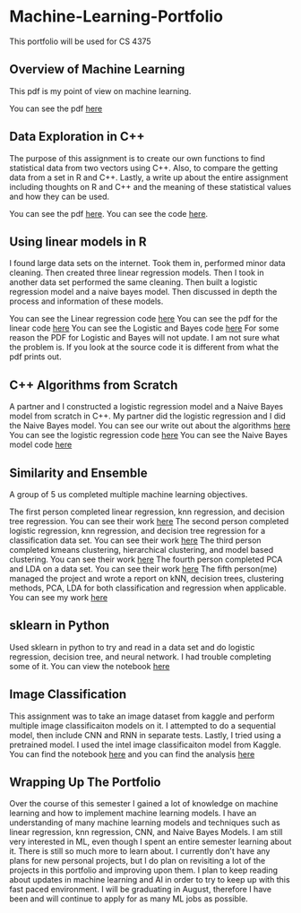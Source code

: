 # Machine-Learning-Portfolio
This portfolio will be used for CS 4375

## Overview of Machine Learning
This pdf is my point of view on machine learning. 

You can see the pdf [here](Overview_of_ML.pdf)

## Data Exploration in C++
The purpose of this assignment is to create our own functions to find statistical data from two vectors using C++.
Also, to compare the getting data from a set in R and C++. Lastly, a write up about the entire assignment including thoughts on R and C++ and the meaning
of these statistical values and how they can be used.

You can see the pdf [here](Data_Exploration_Output_and_Write_Up.pdf).
You can see the code [here](Data_Exploration.cpp).

## Using linear models in R
I found large data sets on the internet. Took them in, performed minor data cleaning. Then created three linear regression models. Then I took in another data set
performed the same cleaning. Then built a logistic regression model and a naive bayes model. Then discussed in depth the process and information of these models.

You can see the Linear regression code [here](Regression.Rmd)
You can see the pdf for the linear code [here](Regression.nb.html)
You can see the Logistic and Bayes code [here](Classification.Rmd)
For some reason the PDF for Logistic and Bayes will not update. I am not sure what the problem is. If you look at the source
code it is different from what the pdf prints out.

## C++ Algorithms from Scratch
A partner and I constructed a logistic regression model and a Naive Bayes model from scratch in C++. My partner did the logistic regression and I did the Naive Bayes model.
You can see our write out about the algorithms [here](ML_Algorithms_from_Scratch.pdf)
You can see the logistic regression code [here](Logistic_Regression.cpp)
You can see the Naive Bayes model code [here](NaibeBayesFromScratch.cpp)

## Similarity and Ensemble
A group of 5 us completed multiple machine learning objectives.

The first person completed linear regression, knn regression, and decision tree regression. You can see their work [here](Similarity.pdf)
The second person completed logistic regression, knn regression, and decision tree regression for a classification data set. You can see their work [here](AVinluan_Program4Part2.pdf)
The third person completed kmeans clustering, hierarchical clustering, and model based clustering. You can see their work [here](Clustering.pdf)
The fourth person completed PCA and LDA on a data set. You can see their work [here](Dimensionality_Reduction.pdf)
The fifth person(me) managed the project and wrote a report on kNN, decision trees, clustering methods, PCA, LDA for both classification and regression when applicable. You can see my work [here](ML_Narrative_Document.pdf)
## sklearn in Python
Used sklearn in python to try and read in a data set and do logistic regression, decision tree, and neural network. I had trouble completing some of it. You can view the notebook [here](notebook.pdf)

## Image Classification
This assignment was to take an image dataset from kaggle and perform multiple image classificaiton models on it. I attempted to do a sequential model, then include CNN and RNN in separate tests. Lastly, I tried using a pretrained model. I used the intel image classificaiton model from Kaggle. You can find the notebook [here](ImageClassification.ipynb) and you can find the analysis [here](MachineLearningImageClassificationAnalysis.pdf)

## Wrapping Up The Portfolio

Over the course of this semester I gained a lot of knowledge on machine learning and how to implement machine learning models. I have an understanding of many machine learning models and techniques such as linear regression, knn regression, CNN, and Naive Bayes Models. I am still very interested in ML, even though I spent an entire semester learning about it. There is still so much more to learn about. I currently don't have any plans for new personal projects, but I do plan on revisiting a lot of the projects in this portfolio and improving upon them. I plan to keep reading about updates in machine learning and AI in order to try to keep up with this fast paced environment. I will be graduating in August, therefore I have been and will continue to apply for as many ML jobs as possible.
